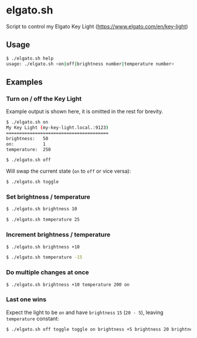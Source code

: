 # elgato.sh

Script to control my Elgato Key Light (https://www.elgato.com/en/key-light)

## Usage

```bash
$ ./elgato.sh help
usage: ./elgato.sh <on|off|brightness number|temperature number>
```

## Examples

### Turn on / off the Key Light

Example output is shown here, it is omitted in the rest for brevity.

```bash
$ ./elgato.sh on
My Key Light (my-key-light.local.:9123)
=======================================
brightness:   50
on:           1
temperature:  250
```

```bash
$ ./elgato.sh off
```

Will swap the current state (`on` to `off` or vice versa):

```bash
$ ./elgato.sh toggle
```

### Set brightness / temperature

```bash
$ ./elgato.sh brightness 10
```

```bash
$ ./elgato.sh temperature 25
```

### Increment brightness / temperature

```bash
$ ./elgato.sh brightness +10
```

```bash
$ ./elgato.sh temperature -15
```

### Do multiple changes at once

```bash
$ ./elgato.sh brightness +10 temperature 200 on
```

### Last one wins

Expect the light to be `on` and have `brightness` `15` (`20 - 5`), leaving
`temperature` constant:

```bash
$ ./elgato.sh off toggle toggle on brightness +5 brightness 20 brightness -5
```


